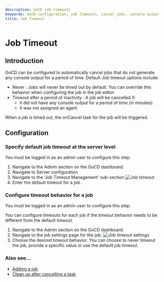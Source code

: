 ```yaml
---
description: GoCD job timeouts
keywords: GoCD configuration, job timeouts, cancel jobs, console output, pipeline management, configure timeout
title: Job Timeout
---
```


# Job Timeout

## Introduction

GoCD can be configured to automatically cancel jobs that do not generate any console output for a period of time. Default Job timeout options include:

- Never : Jobs will never be timed out by default. You can override this behavior when configuring the job in the job editor
- Timeout after a period of inactivity : A job will be cancelled if:
     - it did not have any console output for a period of time (in minutes)
     - it was not assigned an agent

When a job is timed out, the onCancel task for the job will be triggered.

## Configuration

### Specify default job timeout at the server level

You must be logged in as an admin user to configure this step.

1. Navigate to the Admin section on the GoCD dashboard.
2. Navigate to Server configuration
3. Navigate to the 'Job Timeout Management' sub-section
    ![Job timeout](../images/pipeline_management_timeout.png)
4. Enter the default timeout for a job.

### Configure timeout behavior for a job

You must be logged in as an admin user to configure this step.

You can configure timeouts for each job if the timeout behavior needs to be different from the default timeout.

1. Navigate to the Admin section on the GoCD dashboard.
2. Navigate to the job settings page for the job.
    ![Job timeout settings](../images/job_timeout_individual.png)
3. Choose the desired timeout behavior. You can choose to never timeout the job, provide a specific value or use the default job timeout.

### Also see...

- [Adding a job](admin_add_job.html)
- [Clean up after cancelling a task](../advanced_usage/dev_clean_up_when_cancel.html)
